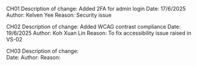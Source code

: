 CH01
Description of change: Added 2FA for admin login
Date: 17/6/2025
Author: Kelven Yee
Reason: Security issue

CH02
Description of change: Added WCAG contrast compliance 
Date: 19/6/2025
Author: Koh Xuan Lin
Reason: To fix accessibility issue raised in VS-02

CH03
Description of change:  
Date: 
Author: 
Reason: 

